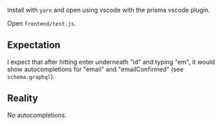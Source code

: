 Install with `yarn` and open using vscode with the prisma vscode plugin.

Open `frontend/test.js`.

## Expectation

I expect that after hitting enter underneath "id" and typing "em", it would show autocompletions for "email" and "emailConfirmed" (see `schema.graphql`).

## Reality

No autocompletions.